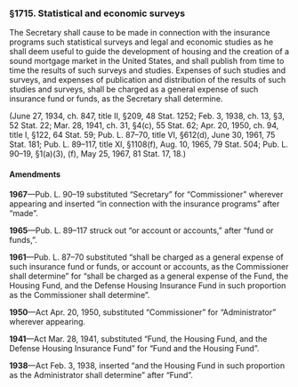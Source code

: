 ### §1715. Statistical and economic surveys ###

The Secretary shall cause to be made in connection with the insurance programs such statistical surveys and legal and economic studies as he shall deem useful to guide the development of housing and the creation of a sound mortgage market in the United States, and shall publish from time to time the results of such surveys and studies. Expenses of such studies and surveys, and expenses of publication and distribution of the results of such studies and surveys, shall be charged as a general expense of such insurance fund or funds, as the Secretary shall determine.

(June 27, 1934, ch. 847, title II, §209, 48 Stat. 1252; Feb. 3, 1938, ch. 13, §3, 52 Stat. 22; Mar. 28, 1941, ch. 31, §4(c), 55 Stat. 62; Apr. 20, 1950, ch. 94, title I, §122, 64 Stat. 59; Pub. L. 87–70, title VI, §612(d), June 30, 1961, 75 Stat. 181; Pub. L. 89–117, title XI, §1108(f), Aug. 10, 1965, 79 Stat. 504; Pub. L. 90–19, §1(a)(3), (f), May 25, 1967, 81 Stat. 17, 18.)

#### Amendments ####

**1967**—Pub. L. 90–19 substituted “Secretary” for “Commissioner” wherever appearing and inserted “in connection with the insurance programs” after “made”.

**1965**—Pub. L. 89–117 struck out “or account or accounts,” after “fund or funds,”.

**1961**—Pub. L. 87–70 substituted “shall be charged as a general expense of such insurance fund or funds, or account or accounts, as the Commissioner shall determine” for “shall be charged as a general expense of the Fund, the Housing Fund, and the Defense Housing Insurance Fund in such proportion as the Commissioner shall determine”.

**1950**—Act Apr. 20, 1950, substituted “Commissioner” for “Administrator” wherever appearing.

**1941**—Act Mar. 28, 1941, substituted “Fund, the Housing Fund, and the Defense Housing Insurance Fund” for “Fund and the Housing Fund”.

**1938**—Act Feb. 3, 1938, inserted “and the Housing Fund in such proportion as the Administrator shall determine” after “Fund”.